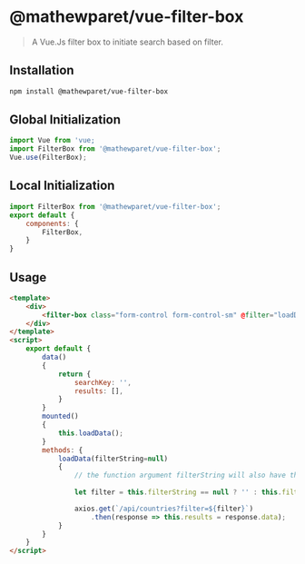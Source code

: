 # @mathewparet/vue-filter-box

> A Vue.Js filter box to initiate search based on filter.

## Installation

``` bash
npm install @mathewparet/vue-filter-box
```

## Global Initialization

``` js
import Vue from 'vue;
import FilterBox from '@mathewparet/vue-filter-box';
Vue.use(FilterBox);
```

## Local Initialization

``` js
import FilterBox from '@mathewparet/vue-filter-box';
export default {
    components: {
        FilterBox,
    }
}
```

## Usage

``` html
<template>
    <div>
        <filter-box class="form-control form-control-sm" @filter="loadData" v-model="searchKey"></filter-box>
    </div>
</template>
<script>
    export default {
        data()
        {
            return {
                searchKey: '', 
                results: [],
            }
        }
        mounted()
        {
            this.loadData();
        }
        methods: {
            loadData(filterString=null)
            {
                // the function argument filterString will also have the filter string. You can use wither that or the v-model.
                
                let filter = this.filterString == null ? '' : this.filterString;

                axios.get(`/api/countries?filter=${filter}`)
                    .then(response => this.results = response.data);
            }
        }
    }
</script>
```


